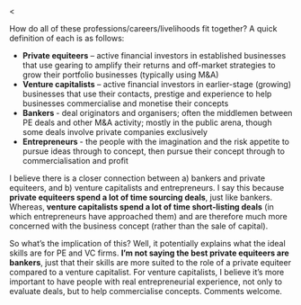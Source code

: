 <<p>How do all of these professions/careers/livelihoods fit together? A quick definition of each is as follows:</p><ul><li><strong>Private equiteers</strong> &#8211; active financial investors in established businesses that use  gearing to amplify their returns and off-market strategies to grow their portfolio businesses (typically using M&amp;A)</li><li><strong>Venture capitalists</strong> &#8211; active financial investors in earlier-stage (growing) businesses that use their contacts, prestige and experience to help businesses commercialise and monetise their concepts</li><li><strong>Bankers </strong>- deal originators and organisers; often the middlemen between PE deals and other M&amp;A activity; mostly in the public arena, though some deals involve private companies exclusively</li><li><strong>Entrepreneurs </strong>- the people with the imagination and the risk appetite to pursue ideas through to concept, then pursue their concept through to commercialisation and profit</li></ul><p>I believe there is a closer connection between a) bankers and private equiteers, and b) venture capitalists and entrepreneurs. I say this because <strong>private equiteers spend a lot of time sourcing deals</strong>, just like bankers. Whereas,<strong> venture capitalists spend a lot of time short-listing deals</strong> (in which entrepreneurs have approached them) and are therefore much more concerned with the business concept (rather than the sale of capital).</p><p>So what&#8217;s the implication of this? Well, it potentially explains what the ideal skills are for PE and VC firms. <strong>I&#8217;m not saying the best private equiteers are bankers</strong>, just that their skills are more suited to the role of a private equiteer compared to a venture capitalist. For venture capitalists, I believe it&#8217;s more important to have people with real entrepreneurial experience, not only to evaluate deals, but to help commercialise concepts. Comments welcome.</p>
